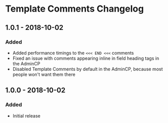 # Template Comments Changelog

## 1.0.1 - 2018-10-02
### Added
* Added performance timings to the `<<< END <<<` comments
* Fixed an issue with comments appearing inline in field heading tags in the AdminCP
* Disabled Template Comments by default in the AdminCP, because most people won't want them there

## 1.0.0 - 2018-10-02
### Added
* Initial release

